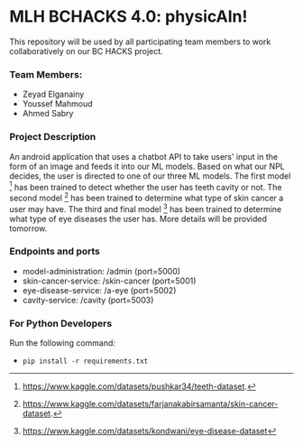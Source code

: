 # MLH BCHACKS 4.0: physicAIn!
This repository will be used by all participating team members to work collaboratively on our BC HACKS project.
### Team Members:
- Zeyad Elganainy
- Youssef Mahmoud
- Ahmed Sabry
### Project Description
An android application that uses a chatbot API to take users' input in the form of an image and feeds it into our ML models. Based on what our NPL decides, the user is directed to one of our three ML models. The first model [^1] has been trained to detect whether the user has teeth cavity or not.  The second model [^2] has been trained to determine what type of skin cancer a user may have. The third and final model [^3] has been trained to determine what type of eye diseases the user has.
More details will be provided tomorrow.

[^1]: https://www.kaggle.com/datasets/pushkar34/teeth-dataset.
[^2]: https://www.kaggle.com/datasets/farjanakabirsamanta/skin-cancer-dataset.
[^3]: https://www.kaggle.com/datasets/kondwani/eye-disease-dataset

### Endpoints and ports
- model-administration: /admin          (port=5000)
- skin-cancer-service:  /skin-cancer    (port=5001)
- eye-disease-service:  /a-eye          (port=5002)
- cavity-service:       /cavity         (port=5003)

### For Python Developers
Run the following command:
-    ```pip install -r requirements.txt```
